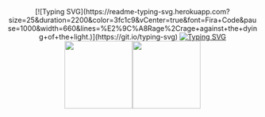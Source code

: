 
<div align="center">
  [![Typing SVG](https://readme-typing-svg.herokuapp.com?size=25&duration=2200&color=3fc1c9&vCenter=true&font=Fira+Code&pause=1000&width=660&lines=%E2%9C%A8Rage%2Crage+against+the+dying+of+the+light.)](https://git.io/typing-svg)
<a href="https://git.io/typing-svg"><img src="https://readme-typing-svg.herokuapp.com?size=25&duration=2200&color=3fc1c9&vCenter=true&font=Fira+Code&pause=1000&width=660&&lines=%E2%9C%A8Rage%2Crage+against+the+dying+of+the+light." alt="Typing SVG" /></a>
<span>  </span>
<img align="" height="137px" src="https://github-readme-stats.vercel.app/api?username=0xCAFEBABE0&hide_title=true&hide_border=true&show_icons=true&include_all_commits=true&line_height=21&bg_color=0,EC6C6C,FFD479,FFFC79,73FA79&theme=graywhite" /><img align="" height="137px" src="https://github-readme-stats.vercel.app/api/top-langs/?username=0xCAFEBABE0&hide_title=true&hide_border=true&layout=compact&bg_color=0,73FA79,73FDFF,D783FF&theme=graywhite" />
<span>  </span>
</div>


<!--
**oongrider/oongrider** is a ✨ _special_ ✨ repository because its `README.md` (this file) appears on your GitHub profile.

Here are some ideas to get you started:

- 🔭 I’m currently working on ...
- 🌱 I’m currently learning ...
- 👯 I’m looking to collaborate on ...
- 🤔 I’m looking for help with ...
- 💬 Ask me about ...
- 📫 How to reach me: ...
- 😄 Pronouns: ...
- ⚡ Fun fact: ...
-->

